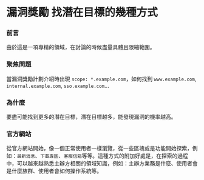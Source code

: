 # 漏洞獎勵 找潛在目標的幾種方式

### 前言
由於這是一項專精的領域，在討論的時候盡量具體且限縮範圍。

### 聚焦問題
當漏洞獎勵計劃介紹時出現 `scope: *.example.com`，如何找到 `www.example.com`, `internal.example.com`, `sso.example.com`...

### 為什麼
要盡可能找到更多的潛在目標，潛在目標越多，能發現漏洞的機率越高。

### 官方網站
從官方網站開始，像一個正常使用者一樣瀏覽，從一些區塊或是功能開始探索，例如：`最新消息`、`下載專區`、`客服信箱`等等。這種方式的附加好處是，在探索的過程中，可以越來越熟悉主辦方相關的領域知識，例如：主辦方業務是什麼、使用者會是什麼族群、使用者會如何操作系統等。

